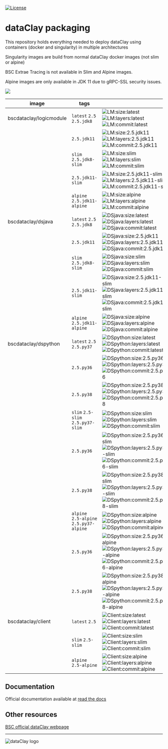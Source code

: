 [![License](https://img.shields.io/github/license/bsc-dom/dataclay-packaging)](https://github.com/bsc-dom/dataclay-packaging/blob/latest/LICENSE.txt)

# dataClay packaging

This repository holds everything needed to deploy dataClay using
containers (docker and singularity) in multiple architectures

Singularity images are build from normal dataClay docker images (not slim or alpine)

BSC Extrae Tracing is not available in Slim and Alpine images. 

Alpine images are only available in JDK 11 due to gRPC-SSL security issues. 

<img src="https://img.shields.io/badge/docker%20-%230db7ed.svg?&style=for-the-badge&logo=docker&logoColor=white"/><br/>


[LM:size:latest]: https://img.shields.io/docker/image-size/bscdataclay/logicmodule/latest "https://hub.docker.com/repository/docker/bscdataclay/logicmodule/tags?name=latest&page=1"
[LM:layers:latest]: https://img.shields.io/microbadger/layers/bscdataclay/logicmodule:latest 
[LM:commit:latest]: https://images.microbadger.com/badges/commit/bscdataclay/logicmodule:latest.svg "https://microbadger.com/images/bscdataclay/logicmodule:latest"

[LM:size:2.5.jdk11]: https://img.shields.io/docker/image-size/bscdataclay/logicmodule/2.5.jdk11 "https://hub.docker.com/repository/docker/bscdataclay/logicmodule/tags?name=2.5.jdk11&page=1"
[LM:layers:2.5.jdk11]: https://img.shields.io/microbadger/layers/bscdataclay/logicmodule:2.5.jdk11 
[LM:commit:2.5.jdk11]: https://images.microbadger.com/badges/commit/bscdataclay/logicmodule:2.5.jdk11.svg "https://microbadger.com/images/bscdataclay/logicmodule:2.5.jdk11"

[LM:size:slim]: https://img.shields.io/docker/image-size/bscdataclay/logicmodule/slim "https://hub.docker.com/repository/docker/bscdataclay/logicmodule/tags?name=slim&page=1"
[LM:layers:slim]: https://img.shields.io/microbadger/layers/bscdataclay/logicmodule:slim 
[LM:commit:slim]: https://images.microbadger.com/badges/commit/bscdataclay/logicmodule:slim.svg "https://microbadger.com/images/bscdataclay/logicmodule:slim"

[LM:size:2.5.jdk11-slim]: https://img.shields.io/docker/image-size/bscdataclay/logicmodule/2.5.jdk11-slim "https://hub.docker.com/repository/docker/bscdataclay/logicmodule/tags?name=2.5.jdk11-slim&page=1"
[LM:layers:2.5.jdk11-slim]: https://img.shields.io/microbadger/layers/bscdataclay/logicmodule:2.5.jdk11-slim 
[LM:commit:2.5.jdk11-slim]: https://images.microbadger.com/badges/commit/bscdataclay/logicmodule:2.5.jdk11-slim.svg "https://microbadger.com/images/bscdataclay/logicmodule:2.5.jdk11-slim"

[LM:size:alpine]: https://img.shields.io/docker/image-size/bscdataclay/logicmodule/alpine "https://hub.docker.com/repository/docker/bscdataclay/logicmodule/tags?name=alpine&page=1"
[LM:layers:alpine]: https://img.shields.io/microbadger/layers/bscdataclay/logicmodule:alpine 
[LM:commit:alpine]: https://images.microbadger.com/badges/commit/bscdataclay/logicmodule:alpine.svg "https://microbadger.com/images/bscdataclay/logicmodule:alpine"

[DSjava:size:latest]: https://img.shields.io/docker/image-size/bscdataclay/dsjava/latest "https://hub.docker.com/repository/docker/bscdataclay/dsjava/tags?name=latest&page=1"
[DSjava:layers:latest]: https://img.shields.io/microbadger/layers/bscdataclay/dsjava:latest 
[DSjava:commit:latest]: https://images.microbadger.com/badges/commit/bscdataclay/dsjava:latest.svg "https://microbadger.com/images/bscdataclay/dsjava:latest"

[DSjava:size:2.5.jdk11]: https://img.shields.io/docker/image-size/bscdataclay/dsjava/2.5.jdk11 "https://hub.docker.com/repository/docker/bscdataclay/dsjava/tags?name=2.5.jdk11&page=1"
[DSjava:layers:2.5.jdk11]: https://img.shields.io/microbadger/layers/bscdataclay/dsjava:2.5.jdk11 
[DSjava:commit:2.5.jdk11]: https://images.microbadger.com/badges/commit/bscdataclay/dsjava:2.5.jdk11.svg "https://microbadger.com/images/bscdataclay/dsjava:2.5.jdk11"

[DSjava:size:slim]: https://img.shields.io/docker/image-size/bscdataclay/dsjava/slim "https://hub.docker.com/repository/docker/bscdataclay/dsjava/tags?name=slim&page=1"
[DSjava:layers:slim]: https://img.shields.io/microbadger/layers/bscdataclay/dsjava:slim 
[DSjava:commit:slim]: https://images.microbadger.com/badges/commit/bscdataclay/dsjava:slim.svg "https://microbadger.com/images/bscdataclay/dsjava:slim"

[DSjava:size:2.5.jdk11-slim]: https://img.shields.io/docker/image-size/bscdataclay/dsjava/2.5.jdk11-slim "https://hub.docker.com/repository/docker/bscdataclay/dsjava/tags?name=2.5.jdk11-slim&page=1"
[DSjava:layers:2.5.jdk11-slim]: https://img.shields.io/microbadger/layers/bscdataclay/dsjava:2.5.jdk11-slim 
[DSjava:commit:2.5.jdk11-slim]: https://images.microbadger.com/badges/commit/bscdataclay/dsjava:2.5.jdk11-slim.svg "https://microbadger.com/images/bscdataclay/dsjava:2.5.jdk11-slim"

[DSjava:size:alpine]: https://img.shields.io/docker/image-size/bscdataclay/dsjava/alpine "https://hub.docker.com/repository/docker/bscdataclay/dsjava/tags?name=alpine&page=1"
[DSjava:layers:alpine]: https://img.shields.io/microbadger/layers/bscdataclay/dsjava:alpine 
[DSjava:commit:alpine]: https://images.microbadger.com/badges/commit/bscdataclay/dsjava:alpine.svg "https://microbadger.com/images/bscdataclay/dsjava:alpine"

[DSpython:size:latest]: https://img.shields.io/docker/image-size/bscdataclay/dspython/latest "https://hub.docker.com/repository/docker/bscdataclay/dspython/tags?name=latest&page=1"
[DSpython:layers:latest]: https://img.shields.io/microbadger/layers/bscdataclay/dspython:latest 
[DSpython:commit:latest]: https://images.microbadger.com/badges/commit/bscdataclay/dspython:latest.svg "https://microbadger.com/images/bscdataclay/dspython:latest"

[DSpython:size:2.5.py36]: https://img.shields.io/docker/image-size/bscdataclay/dspython/2.5.py36 "https://hub.docker.com/repository/docker/bscdataclay/dspython/tags?name=2.5.py36&page=1"
[DSpython:layers:2.5.py36]: https://img.shields.io/microbadger/layers/bscdataclay/dspython:2.5.py36 
[DSpython:commit:2.5.py36]: https://images.microbadger.com/badges/commit/bscdataclay/dspython:2.5.py36.svg "https://microbadger.com/images/bscdataclay/dspython:2.5.py36"

[DSpython:size:2.5.py38]: https://img.shields.io/docker/image-size/bscdataclay/dspython/2.5.py38 "https://hub.docker.com/repository/docker/bscdataclay/dspython/tags?name=2.5.py38&page=1"
[DSpython:layers:2.5.py38]: https://img.shields.io/microbadger/layers/bscdataclay/dspython:2.5.py38 
[DSpython:commit:2.5.py38]: https://images.microbadger.com/badges/commit/bscdataclay/dspython:2.5.py38.svg "https://microbadger.com/images/bscdataclay/dspython:2.5.py38"

[DSpython:size:slim]: https://img.shields.io/docker/image-size/bscdataclay/dspython/slim "https://hub.docker.com/repository/docker/bscdataclay/dspython/tags?name=slim&page=1"
[DSpython:layers:slim]: https://img.shields.io/microbadger/layers/bscdataclay/dspython:slim 
[DSpython:commit:slim]: https://images.microbadger.com/badges/commit/bscdataclay/dspython:slim.svg "https://microbadger.com/images/bscdataclay/dspython:slim"

[DSpython:size:2.5.py36-slim]: https://img.shields.io/docker/image-size/bscdataclay/dspython/2.5.py36-slim "https://hub.docker.com/repository/docker/bscdataclay/dspython/tags?name=2.5.py36-slim&page=1"
[DSpython:layers:2.5.py36-slim]: https://img.shields.io/microbadger/layers/bscdataclay/dspython:2.5.py36-slim 
[DSpython:commit:2.5.py36-slim]: https://images.microbadger.com/badges/commit/bscdataclay/dspython:2.5.py36-slim.svg "https://microbadger.com/images/bscdataclay/dspython:2.5.py36-slim"

[DSpython:size:2.5.py38-slim]: https://img.shields.io/docker/image-size/bscdataclay/dspython/2.5.py38-slim "https://hub.docker.com/repository/docker/bscdataclay/dspython/tags?name=2.5.py38-slim&page=1"
[DSpython:layers:2.5.py38-slim]: https://img.shields.io/microbadger/layers/bscdataclay/dspython:2.5.py38-slim 
[DSpython:commit:2.5.py38-slim]: https://images.microbadger.com/badges/commit/bscdataclay/dspython:2.5.py38-slim.svg "https://microbadger.com/images/bscdataclay/dspython:2.5.py38-slim"

[DSpython:size:alpine]: https://img.shields.io/docker/image-size/bscdataclay/dspython/alpine "https://hub.docker.com/repository/docker/bscdataclay/dspython/tags?name=alpine&page=1"
[DSpython:layers:alpine]: https://img.shields.io/microbadger/layers/bscdataclay/dspython:alpine 
[DSpython:commit:alpine]: https://images.microbadger.com/badges/commit/bscdataclay/dspython:alpine.svg "https://microbadger.com/images/bscdataclay/dspython:alpine"

[DSpython:size:2.5.py36-alpine]: https://img.shields.io/docker/image-size/bscdataclay/dspython/2.5.py36-alpine "https://hub.docker.com/repository/docker/bscdataclay/dspython/tags?name=2.5.py36-alpine&page=1"
[DSpython:layers:2.5.py36-alpine]: https://img.shields.io/microbadger/layers/bscdataclay/dspython:2.5.py36-alpine 
[DSpython:commit:2.5.py36-alpine]: https://images.microbadger.com/badges/commit/bscdataclay/dspython:2.5.py36-alpine.svg "https://microbadger.com/images/bscdataclay/dspython:2.5.py36-alpine"

[DSpython:size:2.5.py38-alpine]: https://img.shields.io/docker/image-size/bscdataclay/dspython/2.5.py38-alpine "https://hub.docker.com/repository/docker/bscdataclay/dspython/tags?name=2.5.py38-alpine&page=1"
[DSpython:layers:2.5.py38-alpine]: https://img.shields.io/microbadger/layers/bscdataclay/dspython:2.5.py38-alpine 
[DSpython:commit:2.5.py38-alpine]: https://images.microbadger.com/badges/commit/bscdataclay/dspython:2.5.py38-alpine.svg "https://microbadger.com/images/bscdataclay/dspython:2.5.py38-alpine"


[Client:size:latest]: https://img.shields.io/docker/image-size/bscdataclay/client/latest "https://hub.docker.com/repository/docker/bscdataclay/client/tags?name=latest&page=1"
[Client:layers:latest]: https://img.shields.io/microbadger/layers/bscdataclay/client:latest
[Client:commit:latest]: https://images.microbadger.com/badges/commit/bscdataclay/client:latest.svg "https://microbadger.com/images/bscdataclay/client:latest"

[Client:size:slim]: https://img.shields.io/docker/image-size/bscdataclay/client/slim "https://hub.docker.com/repository/docker/bscdataclay/client/tags?name=slim&page=1"
[Client:layers:slim]: https://img.shields.io/microbadger/layers/bscdataclay/client:slim
[Client:commit:slim]: https://images.microbadger.com/badges/commit/bscdataclay/client:slim.svg "https://microbadger.com/images/bscdataclay/client:slim"

[Client:size:alpine]: https://img.shields.io/docker/image-size/bscdataclay/client/alpine "https://hub.docker.com/repository/docker/bscdataclay/client/tags?name=alpine&page=1"
[Client:layers:alpine]: https://img.shields.io/microbadger/layers/bscdataclay/client:alpine
[Client:commit:alpine]: https://images.microbadger.com/badges/commit/bscdataclay/client:alpine.svg "https://microbadger.com/images/bscdataclay/client:slim"




| image                   | tags             |                                                                                 |
|-------------------------|------------------|---------------------------------------------------------------------------------|
| bscdataclay/logicmodule |   `latest` `2.5` `2.5.jdk8` |  ![LM:size:latest] ![LM:layers:latest] ![LM:commit:latest] |
|                         |   `2.5.jdk11`    |  ![LM:size:2.5.jdk11] ![LM:layers:2.5.jdk11] ![LM:commit:2.5.jdk11] |
|                         |   `slim` `2.5.jdk8-slim`    |  ![LM:size:slim] ![LM:layers:slim] ![LM:commit:slim] |
|                         |   `2.5.jdk11-slim`    |  ![LM:size:2.5.jdk11-slim] ![LM:layers:2.5.jdk11-slim] ![LM:commit:2.5.jdk11-slim]  |
|                         |   `alpine` `2.5.jdk11-alpine`    |  ![LM:size:alpine] ![LM:layers:alpine] ![LM:commit:alpine] |
| bscdataclay/dsjava |   `latest` `2.5` `2.5.jdk8` |  ![DSjava:size:latest] ![DSjava:layers:latest] ![DSjava:commit:latest] |
|                         |   `2.5.jdk11`    |  ![DSjava:size:2.5.jdk11] ![DSjava:layers:2.5.jdk11] ![DSjava:commit:2.5.jdk11] |
|                         |   `slim` `2.5.jdk8-slim`    |  ![DSjava:size:slim] ![DSjava:layers:slim] ![DSjava:commit:slim] |
|                         |   `2.5.jdk11-slim`    |  ![DSjava:size:2.5.jdk11-slim] ![DSjava:layers:2.5.jdk11-slim] ![DSjava:commit:2.5.jdk11-slim]  |
|                         |   `alpine` `2.5.jdk11-alpine`    |  ![DSjava:size:alpine] ![DSjava:layers:alpine] ![DSjava:commit:alpine] |
| bscdataclay/dspython      |   `latest` `2.5` `2.5.py37` |  ![DSpython:size:latest] ![DSpython:layers:latest] ![DSpython:commit:latest] |
|                         |   `2.5.py36`    |  ![DSpython:size:2.5.py36] ![DSpython:layers:2.5.py36] ![DSpython:commit:2.5.py36]  |
|                         |   `2.5.py38`    |  ![DSpython:size:2.5.py38] ![DSpython:layers:2.5.py38] ![DSpython:commit:2.5.py38]  |
|                         |   `slim` `2.5-slim` `2.5.py37-slim` |  ![DSpython:size:slim] ![DSpython:layers:slim] ![DSpython:commit:slim] |
|                         |   `2.5.py36`    |  ![DSpython:size:2.5.py36-slim] ![DSpython:layers:2.5.py36-slim] ![DSpython:commit:2.5.py36-slim]  |
|                         |   `2.5.py38`    |  ![DSpython:size:2.5.py38-slim] ![DSpython:layers:2.5.py38-slim] ![DSpython:commit:2.5.py38-slim]  |
|                         |   `alpine` `2.5-alpine` `2.5.py37-alpine` |  ![DSpython:size:alpine] ![DSpython:layers:alpine] ![DSpython:commit:alpine] |
|                         |   `2.5.py36`    |  ![DSpython:size:2.5.py36-alpine] ![DSpython:layers:2.5.py36-alpine] ![DSpython:commit:2.5.py36-alpine]  |
|                         |   `2.5.py38`    |  ![DSpython:size:2.5.py38-alpine] ![DSpython:layers:2.5.py38-alpine] ![DSpython:commit:2.5.py38-alpine]  |
| bscdataclay/client |   `latest` `2.5`  |  ![Client:size:latest]  ![Client:layers:latest] ![Client:commit:latest]  |
|                         |   `slim` `2.5-slim` |  ![Client:size:slim] ![Client:layers:slim] ![Client:commit:slim]  |
|                         |   `alpine` `2.5-alpine` |  ![Client:size:alpine] ![Client:layers:alpine] ![Client:commit:alpine]  |

## Documentation

Official documentation available at [read the docs](https://pyclay.readthedocs.io/en/latest/)

## Other resources

[BSC official dataClay webpage](https://www.bsc.es/dataclay)

---

![dataClay logo](https://www.bsc.es/sites/default/files/public/styles/bscw2_-_simple_crop_style/public/bscw2/content/software-app/logo/logo_dataclay_web_bsc.jpg)
